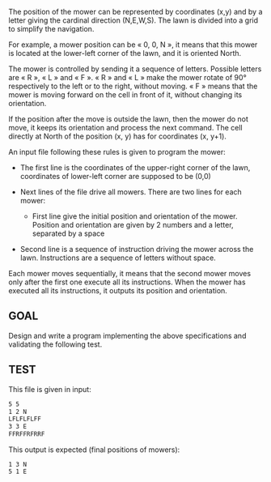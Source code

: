 The position of the mower can be represented by coordinates (x,y) and by a letter giving the cardinal direction (N,E,W,S). The lawn is divided into a grid to simplify the navigation.

For example, a mower position can be « 0, 0, N », it means that this mower is located at the lower-left corner of the lawn, and it is oriented North.

The mower is controlled by sending it a sequence of letters. Possible letters are « R », « L » and « F ». « R » and « L » make the mower rotate of 90° respectively to the left or to the right, without moving. « F » means that the mower is moving forward on the cell in front of it, without changing its orientation.

If the position after the move is outside the lawn, then the mower do not move, it keeps its orientation and process the next command.
The cell directly at North of the position (x, y) has for coordinates (x, y+1).

An input file following these rules is given to program the mower:

- The first line is the coordinates of the upper-right corner of the lawn, coordinates of lower-left corner are supposed to be (0,0)

- Next lines of the file drive all mowers. There are two lines for each mower:

  - First line give the initial position and orientation of the mower. Position and orientation are given by 2 numbers and a letter, separated by a space

- Second line is a sequence of instruction driving the mower across the lawn. Instructions are a sequence of letters without space.

Each mower moves sequentially, it means that the second mower moves only after the first one execute all its instructions.
When the mower has executed all its instructions, it outputs its position and orientation.

## GOAL

Design and write a program implementing the above specifications and validating the following test.

## TEST

This file is given in input:

```txt
5 5
1 2 N
LFLFLFLFF
3 3 E
FFRFFRFRRF
```

This output is expected (final positions of mowers):

```
1 3 N
5 1 E
```
